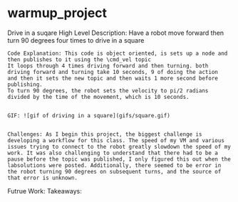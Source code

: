 # warmup_project

Drive in a suqare
    High Level Description: Have a robot move forward then turn 90 degrees four times to drive in a square
    
    
    Code Explanation: This code is object oriented, is sets up a node and then publishes to it using the \cmd_vel topic
    It loops through 4 times driving forward and then turning. both driving forward and turning take 10 seconds, 9 of doing the action
    and then it sets the new topic and then waits 1 more second before publishing. 
    To turn 90 degrees, the robot sets the velocity to pi/2 radians divided by the time of the movement, which is 10 seconds.
    
    
    GIF: ![gif of driving in a square](gifs/square.gif)
    
    
    Challenges: As I begin this project, the biggest challenge is developing a workflow for this class. The speed of my VM and various issues trying to connect to the robot greatly slowdown the speed of my work. It was also challenging to understand that there had to be a pause before the topic was published, I only figured this out when the labsolutions were posted. Additionally, there seemed to be error in the robot turning 90 degrees on subsequent turns, and the source of that error is unknown.


Futrue Work:
Takeaways: 